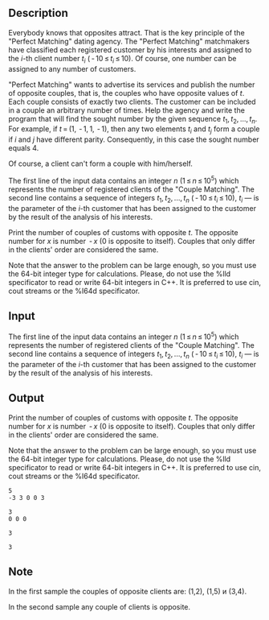 ## Description

<div><p>Everybody knows that opposites attract. That is the key principle of the "Perfect Matching" dating agency. The "Perfect Matching" matchmakers have classified each registered customer by his interests and assigned to the <span class="tex-span"><i>i</i></span>-th client number <span class="tex-span"><i>t</i><sub class="lower-index"><i>i</i></sub></span> (<span class="tex-span"> - 10 ≤ <i>t</i><sub class="lower-index"><i>i</i></sub> ≤ 10</span>). Of course, one number can be assigned to any number of customers.</p><p>"Perfect Matching" wants to advertise its services and publish the number of opposite couples, that is, the couples who have opposite values of <span class="tex-span"><i>t</i></span>. Each couple consists of exactly two clients. The customer can be included in a couple an arbitrary number of times. Help the agency and write the program that will find the sought number by the given sequence <span class="tex-span"><i>t</i><sub class="lower-index">1</sub>, <i>t</i><sub class="lower-index">2</sub>, ..., <i>t</i><sub class="lower-index"><i>n</i></sub></span>. For example, if <span class="tex-span"><i>t</i> = (1,  - 1, 1,  - 1)</span>, then any two elements <span class="tex-span"><i>t</i><sub class="lower-index"><i>i</i></sub></span> and <span class="tex-span"><i>t</i><sub class="lower-index"><i>j</i></sub></span> form a couple if <span class="tex-span"><i>i</i></span> and <span class="tex-span"><i>j</i></span> have different parity. Consequently, in this case the sought number equals 4.</p><p>Of course, a client can't form a couple with him/herself.</p></div><div class="input-specification"><p>The first line of the input data contains an integer <span class="tex-span"><i>n</i></span> (<span class="tex-span">1 ≤ <i>n</i> ≤ 10<sup class="upper-index">5</sup></span>) which represents the number of registered clients of the "Couple Matching". The second line contains a sequence of integers <span class="tex-span"><i>t</i><sub class="lower-index">1</sub>, <i>t</i><sub class="lower-index">2</sub>, ..., <i>t</i><sub class="lower-index"><i>n</i></sub></span> (<span class="tex-span"> - 10 ≤ <i>t</i><sub class="lower-index"><i>i</i></sub> ≤ 10</span>), <span class="tex-span"><i>t</i><sub class="lower-index"><i>i</i></sub></span> — is the parameter of the <span class="tex-span"><i>i</i></span>-th customer that has been assigned to the customer by the result of the analysis of his interests.</p></div><div class="output-specification"><p>Print the number of couples of customs with opposite <span class="tex-span"><i>t</i></span>. The opposite number for <span class="tex-span"><i>x</i></span> is number <span class="tex-span"> - <i>x</i></span> (<span class="tex-span">0</span> is opposite to itself). Couples that only differ in the clients' order are considered the same.</p><p>Note that the answer to the problem can be large enough, so you must use the 64-bit integer type for calculations. Please, do not use the %lld specificator to read or write 64-bit integers in С++. It is preferred to use cin, cout streams or the %I64d specificator.</p></div>

## Input

<p>The first line of the input data contains an integer <span class="tex-span"><i>n</i></span> (<span class="tex-span">1 ≤ <i>n</i> ≤ 10<sup class="upper-index">5</sup></span>) which represents the number of registered clients of the "Couple Matching". The second line contains a sequence of integers <span class="tex-span"><i>t</i><sub class="lower-index">1</sub>, <i>t</i><sub class="lower-index">2</sub>, ..., <i>t</i><sub class="lower-index"><i>n</i></sub></span> (<span class="tex-span"> - 10 ≤ <i>t</i><sub class="lower-index"><i>i</i></sub> ≤ 10</span>), <span class="tex-span"><i>t</i><sub class="lower-index"><i>i</i></sub></span> — is the parameter of the <span class="tex-span"><i>i</i></span>-th customer that has been assigned to the customer by the result of the analysis of his interests.</p>

## Output

<p>Print the number of couples of customs with opposite <span class="tex-span"><i>t</i></span>. The opposite number for <span class="tex-span"><i>x</i></span> is number <span class="tex-span"> - <i>x</i></span> (<span class="tex-span">0</span> is opposite to itself). Couples that only differ in the clients' order are considered the same.</p><p>Note that the answer to the problem can be large enough, so you must use the 64-bit integer type for calculations. Please, do not use the %lld specificator to read or write 64-bit integers in С++. It is preferred to use cin, cout streams or the %I64d specificator.</p>





```input1
5
-3 3 0 0 3

```




```input2
3
0 0 0

```




```output1
3

```




```output2
3

```



## Note

<p>In the first sample the couples of opposite clients are: <span class="tex-font-style-bf">(1,2), (1,5) и (3,4)</span>.</p><p>In the second sample any couple of clients is opposite.</p>
